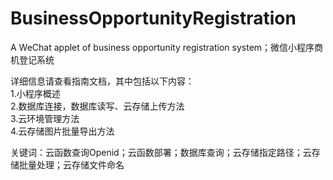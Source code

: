 # BusinessOpportunityRegistration
A WeChat applet of business opportunity registration system；微信小程序商机登记系统

详细信息请查看指南文档，其中包括以下内容：  
1.小程序概述  
2.数据库连接，数据库读写、云存储上传方法  
3.云环境管理方法  
4.云存储图片批量导出方法  



关键词：云函数查询Openid；云函数部署；数据库查询；云存储指定路径；云存储批量处理；云存储文件命名
